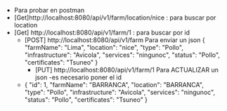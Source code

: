 - Para probar en postman
-  [Get]http://localhost:8080/api/v1/farm/location/nice : para buscar por location
- [Get] http://localhost:8080/api/v1/farm/1 : para buscar por id
  - [POST] http://localhost:8080/api/v1/farm Para enviar un json
  {
  "farmName": "Lima",
  "location": "nice",
  "type": "Pollo",
  "infrastructure": "Avicola",
  "services": "ningunoc",
  "status": "Pollo",
  "certificates": "Tsuneo"
  }
    - [PUT] http://localhost:8080/api/v1/farm/1 Para ACTUALIZAR un json
-es necesario poner el id
  - {
    "id": 1,
    "farmName": "BARRANCA",
    "location": "BARRANCA",
    "type": "Pollo",
    "infrastructure": "Avicola",
    "services": "ningunoc",
    "status": "Pollo",
    "certificates": "Tsuneo"
    }